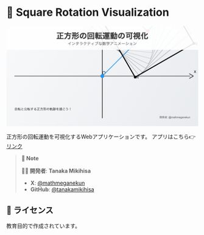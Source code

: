 # 🔄 Square Rotation Visualization

<div align="center">
  <img src="preview-image.png" alt="正方形の回転運動の可視化プレビュー" width="600">
</div>


正方形の回転運動を可視化するWebアプリケーションです。
アプリはこちら👉 [リンク](https://ou-sakumon.github.io/Square_Rotation_Visualization/square_rotation_visualization.html)

> **📝 Note**
> 
> **👨‍💻 開発者**: **Tanaka Mikihisa**
> - **X**: [@mathmeganekun](https://x.com/mathmeganekun?s=11)
> - **GitHub**: [@tanakamikihisa](https://github.com/TanakaMikihisa)


## 📄 ライセンス

教育目的で作成されています。